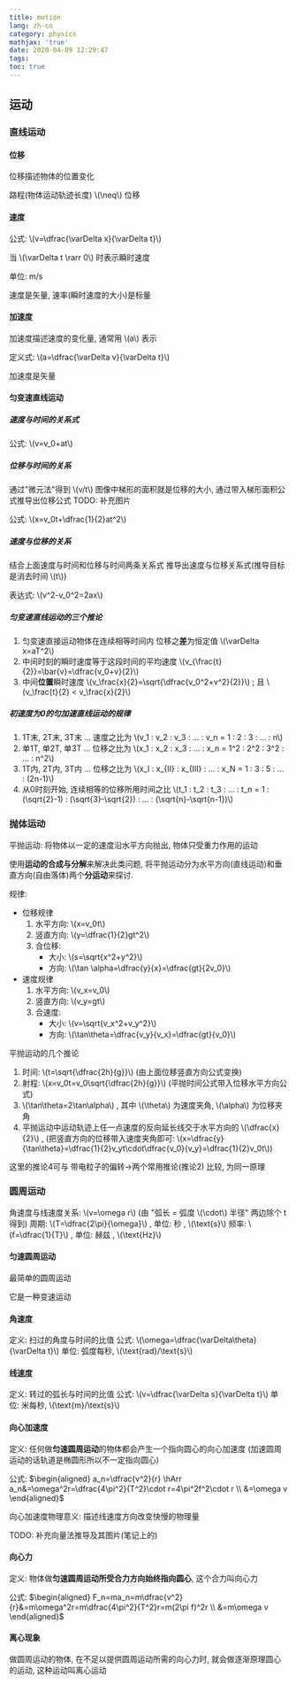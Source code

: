 ```yaml
---
title: motion
lang: zh-cn
category: physics
mathjax: 'true'
date: 2020-04-09 12:29:47
tags:
toc: true
---
```


## 运动

### 直线运动

#### 位移

位移描述物体的位置变化

路程(物体运动轨迹长度) \\(\neq\\) 位移

#### 速度

公式: \\(v=\dfrac{\varDelta x}{\varDelta t}\\)

当 \\(\varDelta t \rarr 0\\) 时表示瞬时速度

单位: m/s

速度是矢量, 速率(瞬时速度的大小)是标量

#### 加速度

加速度描述速度的变化量, 通常用 \\(a\\) 表示

定义式: \\(a=\dfrac{\varDelta v}{\varDelta t}\\)

加速度是矢量

#### 匀变速直线运动

##### 速度与时间的关系式

公式: \\(v=v_0+at\\)

##### 位移与时间的关系

通过"微元法"得到 \\(v/t\\) 图像中梯形的面积就是位移的大小, 通过带入梯形面积公式推导出位移公式
TODO: 补充图片

公式: \\(x=v_0t+\dfrac{1}{2}at^2\\)

##### 速度与位移的关系

结合上面速度与时间和位移与时间两条关系式
推导出速度与位移关系式(推导目标是消去时间 \\(t\\))

表达式: \\(v^2-v_0^2=2ax\\)

##### 匀变速直线运动的三个推论

1. 匀变速直接运动物体在连续相等时间内 位移之**差**为恒定值 \\(\varDelta x=aT^2\\)
2. 中间时刻的瞬时速度等于这段时间的平均速度 \\(v_{\frac{t}{2}}=\bar{v}=\dfrac{v_0+v}{2}\\)
3. 中间**位置**瞬时速度 \\(v_\frac{x}{2}=\sqrt{\dfrac{v_0^2+v^2}{2}}\\) ; 且 \\(v_\frac{t}{2} < v_\frac{x}{2}\\)

##### 初速度为0的匀加速直线运动的规律

1. 1T末, 2T末, 3T末 ... 速度之比为
   \\(v_1 : v_2 : v_3 : ... : v_n = 1 : 2 : 3 : ... : n\\)
2. 单1T, 单2T, 单3T ... 位移之比为
   \\(x_1 : x_2 : x_3 : ... : x_n = 1^2 : 2^2 : 3^2 : ... : n^2\\)
3. 1T内, 2T内, 3T内 ... 位移之比为
   \\(x_I : x_{II} : x_{III} : ... : x_N = 1 : 3 : 5 : ... : (2n-1)\\)
4. 从0时刻开始, 连续相等的位移所用时间之比
   \\(t_1 : t_2 : t_3 : ... : t_n = 1 : (\sqrt{2}-1) : (\sqrt{3}-\sqrt{2}) : ... : (\sqrt{n}-\sqrt{n-1})\\)

### 抛体运动

平抛运动: 将物体以一定的速度沿水平方向抛出, 物体只受重力作用的运动

使用**运动的合成与分解**来解决此类问题, 将平抛运动分为水平方向(直线运动)和垂直方向(自由落体)两个**分运动**来探讨.

规律:
* 位移规律
  1. 水平方向: \\(x=v_0t\\)
  2. 竖直方向: \\(y=\dfrac{1}{2}gt^2\\)
  3. 合位移: 
     * 大小: \\(s=\sqrt{x^2+y^2}\\)
     * 方向: \\(\tan \alpha=\dfrac{y}{x}=\dfrac{gt}{2v_0}\\)
* 速度规律
  1. 水平方向: \\(v_x=v_0\\)
  2. 竖直方向: \\(v_y=gt\\)
  3. 合速度:
     * 大小: \\(v=\sqrt{v_x^2+v_y^2}\\)
     * 方向: \\(\tan\theta=\dfrac{v_y}{v_x}=\dfrac{gt}{v_0}\\)

平抛运动的几个推论
1. 时间: \\(t=\sqrt{\dfrac{2h}{g}}\\) (由上面位移竖直方向公式变换)
2. 射程: \\(x=v_0t=v_0\sqrt{\dfrac{2h}{g}}\\) (平抛时间公式带入位移水平方向公式)
3. \\(\tan\theta=2\tan\alpha\\) , 其中 \\(\theta\\) 为速度夹角, \\(\alpha\\) 为位移夹角
4. 平抛运动中运动轨迹上任一点速度的反向延长线交于水平方向的 \\(\dfrac{x}{2}\\) , (把竖直方向的位移带入速度夹角即可: \\(x=\dfrac{y}{\tan\theta}=\dfrac{1}{2}v_yt\cdot\dfrac{v_0}{v_y}=\dfrac{1}{2}v_0t\\))

这里的推论4可与 带电粒子的偏转->两个常用推论(推论2) 比较, 为同一原理

### 圆周运动

角速度与线速度关系: \\(v=\omega r\\) (由 "弧长 = 弧度 \\(\cdot\\) 半径" 两边除个 t 得到)
周期: \\(T=\dfrac{2\pi}{\omega}\\) , 单位: 秒 , \\(\text{s}\\)
频率: \\(f=\dfrac{1}{T}\\) , 单位: 赫兹 , \\(\text{Hz}\\)

#### 匀速圆周运动

最简单的圆周运动

它是一种变速运动

#### 角速度

定义: 扫过的角度与时间的比值
公式: \\(\omega=\dfrac{\varDelta\theta}{\varDelta t}\\)
单位: 弧度每秒, \\(\text{rad}/\text{s}\\)

#### 线速度

定义: 转过的弧长与时间的比值
公式: \\(v=\dfrac{\varDelta s}{\varDelta t}\\)
单位: 米每秒, \\(\text{m}/\text{s}\\)

#### 向心加速度

定义: 任何做**匀速圆周运动**的物体都会产生一个指向圆心的向心加速度
(加速圆周运动的话轨道是椭圆形所以不一定指向圆心)

公式: $\begin{aligned}
   a_n=\dfrac{v^2}{r} \hArr a_n&=\omega^2r=\dfrac{4\pi^2}{T^2}\cdot r=4\pi^2f^2\cdot r \\
   &=\omega v
\end{aligned}$

向心加速度物理意义: 描述线速度方向改变快慢的物理量

TODO: 补充向量法推导及其图片(笔记上的)

#### 向心力

定义: 物体做**匀速圆周运动所受合力方向始终指向圆心**, 这个合力叫向心力

公式: $\begin{aligned}
   F_n=ma_n=m\dfrac{v^2}{r}&=m\omega^2r=m\dfrac{4\pi^2}{T^2}r=m(2\pi f)^2r \\
   &=m\omega v
\end{aligned}$

#### 离心现象

做圆周运动的物体, 在不足以提供圆周运动所需的向心力时, 就会做逐渐原理圆心的运动, 这种运动叫离心运动